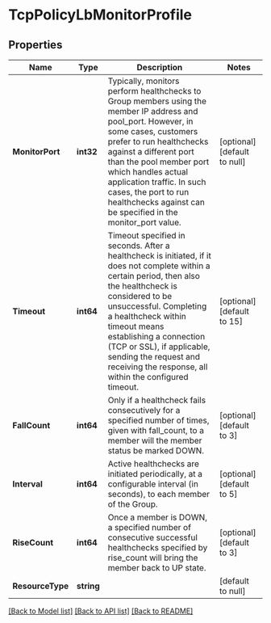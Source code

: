 # TcpPolicyLbMonitorProfile

## Properties
Name | Type | Description | Notes
------------ | ------------- | ------------- | -------------
**MonitorPort** | **int32** | Typically, monitors perform healthchecks to Group members using the member IP address and pool_port. However, in some cases, customers prefer to run healthchecks against a different port than the pool member port which handles actual application traffic. In such cases, the port to run healthchecks against can be specified in the monitor_port value.  | [optional] [default to null]
**Timeout** | **int64** | Timeout specified in seconds.  After a healthcheck is initiated, if it does not complete within a certain period, then also the healthcheck is considered to be unsuccessful. Completing a healthcheck within timeout means establishing a connection (TCP or SSL), if applicable, sending the request and receiving the response, all within the configured timeout.  | [optional] [default to 15]
**FallCount** | **int64** | Only if a healthcheck fails consecutively for a specified number of times, given with fall_count, to a member will the member status be marked DOWN.  | [optional] [default to 3]
**Interval** | **int64** | Active healthchecks are initiated periodically, at a configurable interval (in seconds), to each member of the Group.  | [optional] [default to 5]
**RiseCount** | **int64** | Once a member is DOWN, a specified number of consecutive successful healthchecks specified by rise_count will bring the member back to UP state.  | [optional] [default to 3]
**ResourceType** | **string** |  | [default to null]

[[Back to Model list]](../README.md#documentation-for-models) [[Back to API list]](../README.md#documentation-for-api-endpoints) [[Back to README]](../README.md)

